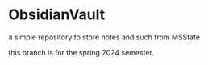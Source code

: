 # ObsidianVault

a simple repository to store notes and such from MSState

this branch is for the spring 2024 semester.
